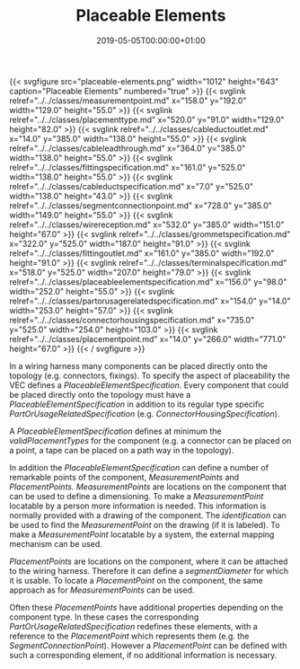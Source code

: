 ﻿---
title: Placeable Elements
toc: false
type: specs
date: "2019-05-05T00:00:00+01:00"
draft: false
menu:
  vec120:
    identifier: description-of-components/placeable-elements    
    parent: description-of-components
    weight: 1003016 

# Prev/next pager order (if `docs_section_pager` enabled in `params.toml`)
weight: 1003016
---
{{< svgfigure src="placeable-elements.png" width="1012" height="643" caption="Placeable Elements" numbered="true" >}}
  {{< svglink relref="../../classes/measurementpoint.md" x="158.0" y="192.0" width="129.0" height="55.0" >}}
  {{< svglink relref="../../classes/placementtype.md" x="520.0" y="91.0" width="129.0" height="82.0" >}}
  {{< svglink relref="../../classes/cableductoutlet.md" x="14.0" y="385.0" width="138.0" height="55.0" >}}
  {{< svglink relref="../../classes/cableleadthrough.md" x="364.0" y="385.0" width="138.0" height="55.0" >}}
  {{< svglink relref="../../classes/fittingspecification.md" x="161.0" y="525.0" width="138.0" height="55.0" >}}
  {{< svglink relref="../../classes/cableductspecification.md" x="7.0" y="525.0" width="138.0" height="43.0" >}}
  {{< svglink relref="../../classes/segmentconnectionpoint.md" x="728.0" y="385.0" width="149.0" height="55.0" >}}
  {{< svglink relref="../../classes/wirereception.md" x="532.0" y="385.0" width="151.0" height="67.0" >}}
  {{< svglink relref="../../classes/grommetspecification.md" x="322.0" y="525.0" width="187.0" height="91.0" >}}
  {{< svglink relref="../../classes/fittingoutlet.md" x="161.0" y="385.0" width="192.0" height="91.0" >}}
  {{< svglink relref="../../classes/terminalspecification.md" x="518.0" y="525.0" width="207.0" height="79.0" >}}
  {{< svglink relref="../../classes/placeableelementspecification.md" x="156.0" y="98.0" width="252.0" height="55.0" >}}
  {{< svglink relref="../../classes/partorusagerelatedspecification.md" x="154.0" y="14.0" width="253.0" height="57.0" >}}
  {{< svglink relref="../../classes/connectorhousingspecification.md" x="735.0" y="525.0" width="254.0" height="103.0" >}}
  {{< svglink relref="../../classes/placementpoint.md" x="14.0" y="266.0" width="771.0" height="67.0" >}}
{{< / svgfigure >}}
<html>   <head>     </head>   <body>     <p> In a wiring harness many components can be placed directly onto the topology (e.g. connectors, fixings). To specify the aspect of placeability the VEC defines a <i>PlaceableElementSpecification</i>. Every component that could be placed directly onto the topology must have a <i>PlaceableElementSpecification </i>in addition to its regular type specific <i>PartOrUsageRelatedSpecification </i>(e.g. <i>ConnectorHousingSpecification</i>).     </p>      <p> A <i>PlaceableElementSpecificat</i>i<i>on </i>defines at minimum the <i>validPlacementTypes</i> for the component (e.g. a connector can be placed on a point, a tape can be placed on a path way in the topology).     </p>      <p> In addition the <i>PlaceableElementSpecificat</i>i<i>on</i> can define a number of remarkable points of the component, <i>MeasurementPoints</i> and <i>PlacementPoints. MeasurementPoints</i> are locations on the component that can be used to define a dimensioning. To make a <i>MeasurementPoint</i> locatable by a person more information is needed. This information is normally provided with a drawing of the component. The <i>identification </i>can be used to find the <i>MeasurementPoint</i> on the drawing (if it is labeled). To make a <i>MeasurementPoint</i> locatable by a system, the external mapping mechanism can be used.     </p>      <p> <i>PlacementPoints</i> are locations on the component, where it can be attached to the wiring harness. Therefore it can define a <i>segmentDiameter </i>for which it is usable. To locate a <i>PlacementPoint</i> on the component, the same approach as for <i>MeasurementPoints</i> can be used.     </p>      <p> Often these <i>PlacementPoints</i> have additional properties depending on the component type. In these cases the corresponding <i>PartOrUsageRelatedSpecification</i> redefines these elements, with a reference to the <i>PlacementPoint </i>which represents them (e.g. the <i>SegmentConnectionPoint</i>). However a <i>PlacementPoint </i>can be defined with such a corresponding element, if no additional information is necessary.      </p>    </body> </html> 
